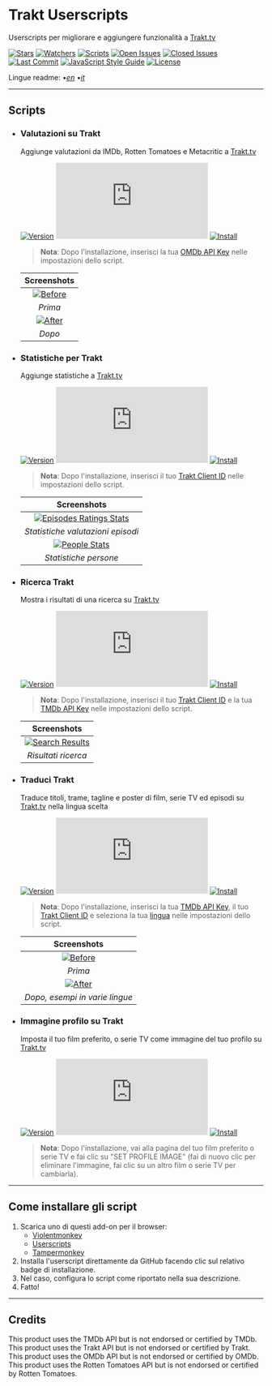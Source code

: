 # Trakt Userscripts

Userscripts per migliorare e aggiungere funzionalità a [Trakt.tv](https://trakt.tv/)

[![Stars](https://img.shields.io/github/stars/iFelix18/Trakt-Userscripts?style=flat-square)](https://github.com/iFelix18/Trakt-Userscripts/stargazers)
[![Watchers](https://img.shields.io/github/watchers/iFelix18/Trakt-Userscripts?style=flat-square)](https://github.com/iFelix18/Trakt-Userscripts/watchers)
[![Scripts](https://img.shields.io/badge/scripts-5-orange?style=flat-square)](https://github.com/iFelix18/Trakt-Userscripts/tree/master/userscripts)
[![Open Issues](https://img.shields.io/github/issues-raw/iFelix18/Trakt-Userscripts?style=flat-square)](https://github.com/iFelix18/Trakt-Userscripts/issues)
[![Closed Issues](https://img.shields.io/github/issues-closed-raw/iFelix18/Trakt-Userscripts?style=flat-square)](https://github.com/iFelix18/Trakt-Userscripts/issues?q=is%3Aissue+is%3Aclosed)
[![Last Commit](https://img.shields.io/github/last-commit/iFelix18/Trakt-Userscripts?style=flat-square)](https://github.com/iFelix18/Trakt-Userscripts/commits/master)
[![JavaScript Style Guide](https://img.shields.io/badge/code_style-standard-brightgreen?style=flat-square)](https://standardjs.com)
[![License](https://img.shields.io/github/license/iFelix18/Trakt-Userscripts?style=flat-square)](https://github.com/iFelix18/Trakt-Userscripts/blob/master/LICENSE.md)

Lingue readme:
•[_en_](README.md "English")
•[_it_](README.it.md "Italiano")

---

## Scripts

* ### Valutazioni su Trakt
  
  Aggiunge valutazioni da IMDb, Rotten Tomatoes e Metacritic a [Trakt.tv](https://trakt.tv/)

  [![Version](https://img.shields.io/endpoint?url=https://runkit.io/ifelix18/userscript-version/branches/master/iFelix18/Trakt-Userscripts/master/userscripts/meta/ratings-on-trakt.meta.js&style=flat-square)](#valutazioni-su-trakt)
  [![Size](https://img.shields.io/github/size/iFelix18/Trakt-Userscripts/userscripts/ratings-on-trakt.user.js?style=flat-square)](#valutazioni-su-trakt)
  [![Install](https://img.shields.io/badge/install%20directly%20from-GitHub-blue?style=flat-square "Clicca qui!")](https://raw.githubusercontent.com/iFelix18/Trakt-Userscripts/master/userscripts/ratings-on-trakt.user.js)

  >**Nota**: Dopo l'installazione, inserisci la tua [OMDb API Key](https://www.omdbapi.com/apikey.aspx) nelle impostazioni dello script.

  |                                 Screenshots                                 |
  | :-------------------------------------------------------------------------: |
  | [![Before](https://i.imgur.com/2cFZHL5.png "Prima")](#valutazioni-su-trakt) |
  |                                   _Prima_                                   |
  |  [![After](https://i.imgur.com/cSiRt7P.png "Dopo")](#valutazioni-su-trakt)  |
  |                                   _Dopo_                                    |

* ### Statistiche per Trakt

  Aggiunge statistiche a [Trakt.tv](https://trakt.tv/)

  [![Version](https://img.shields.io/endpoint?url=https://runkit.io/ifelix18/userscript-version/branches/master/iFelix18/Trakt-Userscripts/master/userscripts/meta/stats-for-trakt.meta.js&style=flat-square)](#statistiche-per-trakt)
  [![Size](https://img.shields.io/github/size/iFelix18/Trakt-Userscripts/userscripts/stats-for-trakt.user.js?style=flat-square)](#statistiche-per-trakt)
  [![Install](https://img.shields.io/badge/install%20directly%20from-GitHub-blue?style=flat-square "Clicca qui!")](https://raw.githubusercontent.com/iFelix18/Trakt-Userscripts/master/userscripts/stats-for-trakt.user.js)

  >**Nota**: Dopo l'installazione, inserisci il tuo [Trakt Client ID](https://trakt.tv/oauth/applications/new) nelle impostazioni dello script.

  |                                                      Screenshots                                                       |
  | :--------------------------------------------------------------------------------------------------------------------: |
  | [![Episodes Ratings Stats](https://i.imgur.com/06S2SDt.png "Statistiche valutazioni episodi")](#statistiche-per-trakt) |
  |                                           _Statistiche valutazioni episodi_                                            |
  |            [![People Stats](https://i.imgur.com/DSXu3Ge.png "Statistiche persone")](#statistiche-per-trakt)            |
  |                                                 _Statistiche persone_                                                  |

* ### Ricerca Trakt

  Mostra i risultati di una ricerca su [Trakt.tv](https://trakt.tv/)

  [![Version](https://img.shields.io/endpoint?url=https://runkit.io/ifelix18/userscript-version/branches/master/iFelix18/Trakt-Userscripts/master/userscripts/meta/trakt-search.meta.js&style=flat-square)](#ricerca-trakt)
  [![Size](https://img.shields.io/github/size/iFelix18/Trakt-Userscripts/userscripts/trakt-search.user.js?style=flat-square)](#ricerca-trakt)
  [![Install](https://img.shields.io/badge/install%20directly%20from-GitHub-blue?style=flat-square "Clicca qui!")](https://raw.githubusercontent.com/iFelix18/Trakt-Userscripts/master/userscripts/trakt-search.user.js)

  >**Nota**: Dopo l'installazione, inserisci il tuo [Trakt Client ID](https://trakt.tv/oauth/applications/new) e la tua [TMDb API Key](https://developers.themoviedb.org/3/) nelle impostazioni dello script.

  |                                       Screenshots                                        |
  | :--------------------------------------------------------------------------------------: |
  | [![Search Results](https://i.imgur.com/l8nuTwO.png "Risultati ricerca")](#ricerca-trakt) |
  |                                   _Risultati ricerca_                                    |

* ### Traduci Trakt

  Traduce titoli, trame, tagline e poster di film, serie TV ed episodi su [Trakt.tv](https://trakt.tv/) nella lingua scelta

  [![Version](https://img.shields.io/endpoint?url=https://runkit.io/ifelix18/userscript-version/branches/master/iFelix18/Trakt-Userscripts/master/userscripts/meta/translate-trakt.meta.js&style=flat-square)](#traduci-trakt)
  [![Size](https://img.shields.io/github/size/iFelix18/Trakt-Userscripts/userscripts/translate-trakt.user.js?style=flat-square)](#traduci-trakt)
  [![Install](https://img.shields.io/badge/install%20directly%20from-GitHub-blue?style=flat-square "Clicca qui!")](https://raw.githubusercontent.com/iFelix18/Trakt-Userscripts/master/userscripts/translate-trakt.user.js)

  >**Nota**: Dopo l'installazione, inserisci la tua [TMDb API Key](https://developers.themoviedb.org/3/), il tuo [Trakt Client ID](https://trakt.tv/oauth/applications/new) e seleziona la tua [lingua](https://developers.themoviedb.org/3/configuration/get-primary-translations) nelle impostazioni dello script.

  |                             Screenshots                              |
  | :------------------------------------------------------------------: |
  | [![Before](https://i.imgur.com/ZWn3VJe.png "Prima")](#traduci-trakt) |
  |                               _Prima_                                |
  |  [![After](https://i.imgur.com/KuKI4Pt.gif "Dopo")](#traduci-trakt)  |
  |                    _Dopo, esempi in varie lingue_                    |

* ### Immagine profilo su Trakt

  Imposta il tuo film preferito, o serie TV come immagine del tuo profilo su [Trakt.tv](https://trakt.tv/)

  [![Version](https://img.shields.io/endpoint?url=https://runkit.io/ifelix18/userscript-version/branches/master/iFelix18/Trakt-Userscripts/master/userscripts/meta/profile-image-on-trakt.meta.js&style=flat-square)](#immagine-profilo-su-trakt)
  [![Size](https://img.shields.io/github/size/iFelix18/Trakt-Userscripts/userscripts/profile-image-on-trakt.user.js?style=flat-square)](#immagine-profilo-su-trakt)
  [![Install](https://img.shields.io/badge/install%20directly%20from-GitHub-blue?style=flat-square "Clicca qui!")](https://raw.githubusercontent.com/iFelix18/Trakt-Userscripts/master/userscripts/profile-image-on-trakt.user.js)

  >**Nota**: Dopo l'installazione, vai alla pagina del tuo film preferito o serie TV e fai clic su "SET PROFILE IMAGE" (fai di nuovo clic per eliminare l'immagine, fai clic su un altro film o serie TV per cambiarla).

---

## Come installare gli script

1. Scarica uno di questi add-on per il browser:
    * [Violentmonkey](https://violentmonkey.github.io/)
    * [Userscripts](https://github.com/quoid/userscripts#readme)
    * [Tampermonkey](https://www.tampermonkey.net/)
2. Installa l'userscript direttamente da GitHub facendo clic sul relativo badge di installazione.
3. Nel caso, configura lo script come riportato nella sua descrizione.
4. Fatto!

---

## Credits

This product uses the TMDb API but is not endorsed or certified by TMDb.  
This product uses the Trakt API but is not endorsed or certified by Trakt.  
This product uses the OMDb API but is not endorsed or certified by OMDb.  
This product uses the Rotten Tomatoes API but is not endorsed or certified by Rotten Tomatoes.  
